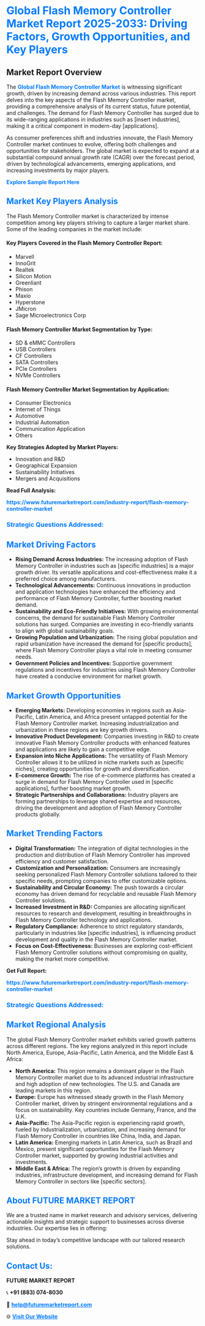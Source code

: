 <h1 style="color: #007BFF;">Global Flash Memory Controller Market Report 2025-2033: Driving Factors, Growth Opportunities, and Key Players</h1>

<section id="overview">
<h2>Market Report Overview</h2>
<p>The <a href="https://www.futuremarketreport.com/industry-report/flash-memory-controller-market" style="color: #007BFF; text-decoration: none;"><strong>Global Flash Memory Controller Market</strong></a> is witnessing significant growth, driven by increasing demand across various industries. This report delves into the key aspects of the Flash Memory Controller market, providing a comprehensive analysis of its current status, future potential, and challenges. The demand for Flash Memory Controller has surged due to its wide-ranging applications in industries such as [insert industries], making it a critical component in modern-day [applications].</p>
<p>As consumer preferences shift and industries innovate, the Flash Memory Controller market continues to evolve, offering both challenges and opportunities for stakeholders. The global market is expected to expand at a substantial compound annual growth rate (CAGR) over the forecast period, driven by technological advancements, emerging applications, and increasing investments by major players.</p>
</section>

<section id="overview">
<p><a href="https://www.futuremarketreport.com/request-sample/reportId=75953" style="color: #007BFF; text-decoration: none;"><strong>Explore Sample Report Here</strong></a></p>
</section>

<section id="key-players">
<h2 style="color: #007BFF;">Market Key Players Analysis</h2>
<p>The Flash Memory Controller market is characterized by intense competition among key players striving to capture a larger market share. Some of the leading companies in the market include:</p>
<h4>Key Players Covered in the Flash Memory Controller Report:</h4>
<ul><li>Marvell</li><li>InnoGrit</li><li>Realtek</li><li>Silicon Motion</li><li>Greenliant</li><li>Phison</li><li>Maxio</li><li>Hyperstone</li><li>JMicron</li><li>Sage Microelectronics Corp</li></ul>
<h4>Flash Memory Controller Market Segmentation by Type:</h4>
<ul><li>SD &amp; eMMC Controllers</li><li>USB Controllers</li><li>CF Controllers</li><li>SATA Controllers</li><li>PCIe Controllers</li><li>NVMe Controllers</li></ul>

<h4>Flash Memory Controller Market Segmentation by Application:</h4>
<ul><li>Consumer Electronics</li><li>Internet of Things</li><li>Automotive</li><li>Industrial Automation</li><li>Communication Application</li><li>Others</li></ul>
<p><strong>Key Strategies Adopted by Market Players:</strong></p>
<ul>
<li>Innovation and R&D</li>
<li>Geographical Expansion</li>
<li>Sustainability Initiatives</li>
<li>Mergers and Acquisitions</li>
</ul>
</section>

<section>
<p><strong>Read Full Analysis: </strong></p><a href="https://www.futuremarketreport.com/industry-report/flash-memory-controller-market" style="color: #007BFF; text-decoration: none;"><strong>https://www.futuremarketreport.com/industry-report/flash-memory-controller-market</strong></a>
<h3 style="color: #007BFF;">Strategic Questions Addressed:</h3>
</section>

<section id="driving-factors">
<h2 style="color: #007BFF;">Market Driving Factors</h2>
<ul>
<li><strong>Rising Demand Across Industries:</strong> The increasing adoption of Flash Memory Controller in industries such as [specific industries] is a major growth driver. Its versatile applications and cost-effectiveness make it a preferred choice among manufacturers.</li>
<li><strong>Technological Advancements:</strong> Continuous innovations in production and application technologies have enhanced the efficiency and performance of Flash Memory Controller, further boosting market demand.</li>
<li><strong>Sustainability and Eco-Friendly Initiatives:</strong> With growing environmental concerns, the demand for sustainable Flash Memory Controller solutions has surged. Companies are investing in eco-friendly variants to align with global sustainability goals.</li>
<li><strong>Growing Population and Urbanization:</strong> The rising global population and rapid urbanization have increased the demand for [specific products], where Flash Memory Controller plays a vital role in meeting consumer needs.</li>
<li><strong>Government Policies and Incentives:</strong> Supportive government regulations and incentives for industries using Flash Memory Controller have created a conducive environment for market growth.</li>
</ul>
</section>

<section id="growth-opportunities">
<h2 style="color: #007BFF;">Market Growth Opportunities</h2>
<ul>
<li><strong>Emerging Markets:</strong> Developing economies in regions such as Asia-Pacific, Latin America, and Africa present untapped potential for the Flash Memory Controller market. Increasing industrialization and urbanization in these regions are key growth drivers.</li>
<li><strong>Innovative Product Development:</strong> Companies investing in R&D to create innovative Flash Memory Controller products with enhanced features and applications are likely to gain a competitive edge.</li>
<li><strong>Expansion into Niche Applications:</strong> The versatility of Flash Memory Controller allows it to be utilized in niche markets such as [specific niches], creating opportunities for growth and diversification.</li>
<li><strong>E-commerce Growth:</strong> The rise of e-commerce platforms has created a surge in demand for Flash Memory Controller used in [specific applications], further boosting market growth.</li>
<li><strong>Strategic Partnerships and Collaborations:</strong> Industry players are forming partnerships to leverage shared expertise and resources, driving the development and adoption of Flash Memory Controller products globally.</li>
</ul>
</section>

<section id="trending-factors">
<h2 style="color: #007BFF;">Market Trending Factors</h2>
<ul>
<li><strong>Digital Transformation:</strong> The integration of digital technologies in the production and distribution of Flash Memory Controller has improved efficiency and customer satisfaction.</li>
<li><strong>Customization and Personalization:</strong> Consumers are increasingly seeking personalized Flash Memory Controller solutions tailored to their specific needs, prompting companies to offer customizable options.</li>
<li><strong>Sustainability and Circular Economy:</strong> The push towards a circular economy has driven demand for recyclable and reusable Flash Memory Controller solutions.</li>
<li><strong>Increased Investment in R&D:</strong> Companies are allocating significant resources to research and development, resulting in breakthroughs in Flash Memory Controller technology and applications.</li>
<li><strong>Regulatory Compliance:</strong> Adherence to strict regulatory standards, particularly in industries like [specific industries], is influencing product development and quality in the Flash Memory Controller market.</li>
<li><strong>Focus on Cost-Effectiveness:</strong> Businesses are exploring cost-efficient Flash Memory Controller solutions without compromising on quality, making the market more competitive.</li>
</ul>
</section>

<section>
<p><strong>Get Full Report: </strong></p><a href="https://www.futuremarketreport.com/industry-report/flash-memory-controller-market" style="color: #007BFF; text-decoration: none;"><strong>https://www.futuremarketreport.com/industry-report/flash-memory-controller-market</strong></a>
<h3 style="color: #007BFF;">Strategic Questions Addressed:</h3>
</section>


<section id="regional-analysis">
<h2 style="color: #007BFF;">Market Regional Analysis</h2>
<p>The global Flash Memory Controller market exhibits varied growth patterns across different regions. The key regions analyzed in this report include North America, Europe, Asia-Pacific, Latin America, and the Middle East & Africa:</p>
<ul>
<li><strong>North America:</strong> This region remains a dominant player in the Flash Memory Controller market due to its advanced industrial infrastructure and high adoption of new technologies. The U.S. and Canada are leading markets in this region.</li>
<li><strong>Europe:</strong> Europe has witnessed steady growth in the Flash Memory Controller market, driven by stringent environmental regulations and a focus on sustainability. Key countries include Germany, France, and the U.K.</li>
<li><strong>Asia-Pacific:</strong> The Asia-Pacific region is experiencing rapid growth, fueled by industrialization, urbanization, and increasing demand for Flash Memory Controller in countries like China, India, and Japan.</li>
<li><strong>Latin America:</strong> Emerging markets in Latin America, such as Brazil and Mexico, present significant opportunities for the Flash Memory Controller market, supported by growing industrial activities and investments.</li>
<li><strong>Middle East & Africa:</strong> The region’s growth is driven by expanding industries, infrastructure development, and increasing demand for Flash Memory Controller in sectors like [specific sectors].</li>
</ul>
</section>

<footer>
<h2 style="color: #007BFF;">About FUTURE MARKET REPORT</h2>
<p>We are a trusted name in market research and advisory services, delivering actionable insights and strategic support to businesses across diverse industries. Our expertise lies in offering:</p>

<p>Stay ahead in today’s competitive landscape with our tailored research solutions.</p>

<h2 style="color: #007BFF;">Contact Us:</h2>
<p><strong>FUTURE MARKET REPORT</strong></p>
<p>📞 <strong>+91 (883) 074-8030</strong></p>
<p>📧 <strong><a href="mailto:help@futuremarketreport.com" style="color: #007BFF;">help@futuremarketreport.com</a></strong></p>
<p>🌐 <strong><a href="https://www.futuremarketreport.com/" style="color: #007BFF;">Visit Our Website</a></strong></p>
</footer>